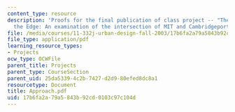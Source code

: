 ```yaml
---
content_type: resource
description: 'Proofs for the final publication of class project -- "The Future of
  the Edge: An examination of the intersection of MIT and Cambridgeport"'
file: /media/courses/11-332j-urban-design-fall-2003/17b6fa2a79a5843b92cd0103c97c104d_Approach.pdf
file_type: application/pdf
learning_resource_types:
- Projects
ocw_type: OCWFile
parent_title: Projects
parent_type: CourseSection
parent_uid: 25da5339-4c2b-7427-d2d9-80efed8dc8a1
resourcetype: Document
title: Approach.pdf
uid: 17b6fa2a-79a5-843b-92cd-0103c97c104d
---
```

